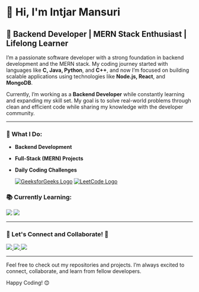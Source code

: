 # 👋 Hi, I'm Intjar Mansuri

## 🚀 Backend Developer | MERN Stack Enthusiast | Lifelong Learner

I’m a passionate software developer with a strong foundation in backend development and the MERN stack. My coding journey started with languages like **C, Java, Python**, and **C++**, and now I’m focused on building scalable applications using technologies like **Node.js, React**, and **MongoDB**.

Currently, I’m working as a **Backend Developer** while constantly learning and expanding my skill set. My goal is to solve real-world problems through clean and efficient code while sharing my knowledge with the developer community.

---

### 🔧 What I Do:
- **Backend Development**
- **Full-Stack (MERN) Projects**
- **Daily Coding Challenges**
  
  [![GeeksforGeeks Logo](https://img.shields.io/badge/GeeksforGeeks-0F9D58?style=for-the-badge&logo=geeksforgeeks&logoColor=white)](https://www.geeksforgeeks.org/user/intjarmansuri)
  [![LeetCode Logo](https://img.shields.io/badge/LeetCode-0079FF?style=for-the-badge&logo=leetcode&logoColor=white)](https://leetcode.com/u/intjarmansuri)

### 📚 Currently Learning:
<p>
  <img src="https://img.shields.io/badge/React.js-20232A?style=for-the-badge&logo=react&logoColor=61DAFB" />
  <img src="https://img.shields.io/badge/Next.js-000000?style=for-the-badge&logo=nextdotjs&logoColor=white" />
</p>

---

### 💬 Let's Connect and Collaborate! 🚀
<p>
  <a href="mailto:intjar1606@gmail.com">
    <img src="https://img.shields.io/badge/Email-D14836?style=for-the-badge&logo=gmail&logoColor=white" />
  </a>
  <a href="https://www.linkedin.com/in/intjarmansuri">
    <img src="https://img.shields.io/badge/LinkedIn-0077B5?style=for-the-badge&logo=linkedin&logoColor=white" />
  </a>
  <a href="https://github.com/intjarmansuri">
    <img src="https://img.shields.io/badge/GitHub-181717?style=for-the-badge&logo=github&logoColor=white" />
  </a>
</p>

---

Feel free to check out my repositories and projects. I’m always excited to connect, collaborate, and learn from fellow developers.

Happy Coding! 😊
